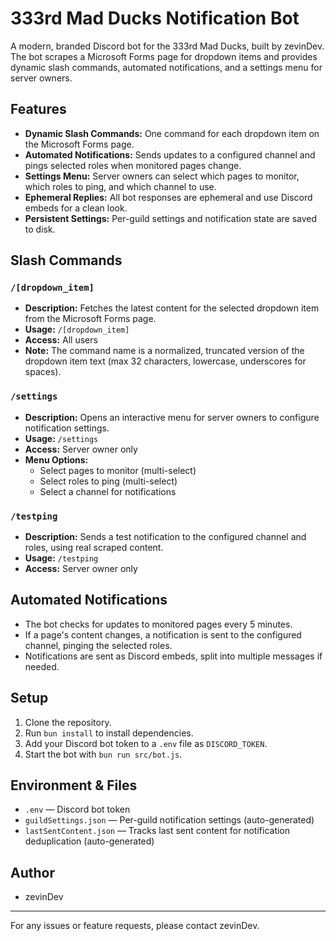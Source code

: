 # 333rd Mad Ducks Notification Bot

A modern, branded Discord bot for the 333rd Mad Ducks, built by zevinDev. The bot scrapes a Microsoft Forms page for dropdown items and provides dynamic slash commands, automated notifications, and a settings menu for server owners.

## Features

- **Dynamic Slash Commands:** One command for each dropdown item on the Microsoft Forms page.
- **Automated Notifications:** Sends updates to a configured channel and pings selected roles when monitored pages change.
- **Settings Menu:** Server owners can select which pages to monitor, which roles to ping, and which channel to use.
- **Ephemeral Replies:** All bot responses are ephemeral and use Discord embeds for a clean look.
- **Persistent Settings:** Per-guild settings and notification state are saved to disk.

## Slash Commands

### `/[dropdown_item]`

- **Description:** Fetches the latest content for the selected dropdown item from the Microsoft Forms page.
- **Usage:** `/[dropdown_item]`
- **Access:** All users
- **Note:** The command name is a normalized, truncated version of the dropdown item text (max 32 characters, lowercase, underscores for spaces).

### `/settings`

- **Description:** Opens an interactive menu for server owners to configure notification settings.
- **Usage:** `/settings`
- **Access:** Server owner only
- **Menu Options:**
  - Select pages to monitor (multi-select)
  - Select roles to ping (multi-select)
  - Select a channel for notifications

### `/testping`

- **Description:** Sends a test notification to the configured channel and roles, using real scraped content.
- **Usage:** `/testping`
- **Access:** Server owner only

## Automated Notifications

- The bot checks for updates to monitored pages every 5 minutes.
- If a page's content changes, a notification is sent to the configured channel, pinging the selected roles.
- Notifications are sent as Discord embeds, split into multiple messages if needed.

## Setup

1. Clone the repository.
2. Run `bun install` to install dependencies.
3. Add your Discord bot token to a `.env` file as `DISCORD_TOKEN`.
4. Start the bot with `bun run src/bot.js`.

## Environment & Files

- `.env` — Discord bot token
- `guildSettings.json` — Per-guild notification settings (auto-generated)
- `lastSentContent.json` — Tracks last sent content for notification deduplication (auto-generated)

## Author

- zevinDev

---

For any issues or feature requests, please contact zevinDev.
